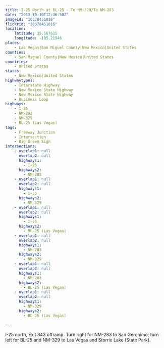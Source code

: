 ```yaml
---
title: I-25 North at BL-25 - To NM-329/To NM-283
date: "2013-10-10T12:36:50Z"
imageid: "10370451016"
flickrid: "10370451016"
location:
    latitude: 35.567615
    longitude: -105.21946
places:
    - Las Vegas|San Miguel County|New Mexico|United States
counties:
    - San Miguel County|New Mexico|United States
countries:
    - United States
states:
    - New Mexico|United States
highwaytypes:
    - Interstate Highway
    - New Mexico State Highway
    - New Mexico State Highway
    - Business Loop
highways:
    - I-25
    - NM-283
    - NM-329
    - BL-25 (Las Vegas)
tags:
    - Freeway Junction
    - Intersection
    - Big Green Sign
intersections:
    - overlap1: null
      overlap2: null
      highways1:
        - I-25
      highways2:
        - NM-283
    - overlap1: null
      overlap2: null
      highways1:
        - I-25
      highways2:
        - NM-329
    - overlap1: null
      overlap2: null
      highways1:
        - I-25
      highways2:
        - BL-25 (Las Vegas)
    - overlap1: null
      overlap2: null
      highways1:
        - NM-283
      highways2:
        - NM-329
    - overlap1: null
      overlap2: null
      highways1:
        - NM-283
      highways2:
        - BL-25 (Las Vegas)
    - overlap1: null
      overlap2: null
      highways1:
        - NM-329
      highways2:
        - BL-25 (Las Vegas)

---
```

I-25 north, Exit 343 offramp.  Turn right for NM-283 to San Geronimo; turn left for BL-25 and NM-329 to Las Vegas and Storrie Lake (State Park).